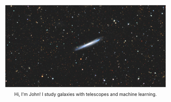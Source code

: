 <img align="center" src="https://github.com/jwuphysics/jwuphysics/blob/main/images/ngc3044.png"/>  
<p align="center">Hi, I'm John! I study galaxies with telescopes and machine learning.</p>
